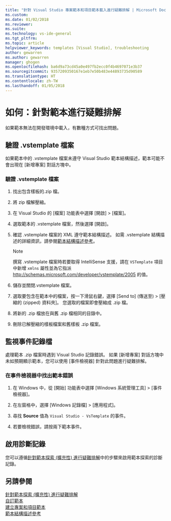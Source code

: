 ```yaml
---
title: "針對 Visual Studio 專案範本和項目範本載入進行疑難排解 | Microsoft Docs"
ms.custom: 
ms.date: 01/02/2018
ms.reviewer: 
ms.suite: 
ms.technology: vs-ide-general
ms.tgt_pltfrm: 
ms.topic: article
helpviewer_keywords: templates [Visual Studio], troubleshooting
author: gewarren
ms.author: gewarren
manager: ghogen
ms.openlocfilehash: ba6d9a73cd45a0e497fb2ecc0f4b4697071e3b37
ms.sourcegitcommit: 9357209350167e1eb7e50b483e44893735d90589
ms.translationtype: HT
ms.contentlocale: zh-TW
ms.lasthandoff: 01/05/2018
---
```

# <a name="how-to-troubleshoot-templates"></a>如何：針對範本進行疑難排解

如果範本無法在開發環境中載入，有數種方式可找出問題。

## <a name="validate-the-vstemplate-file"></a>驗證 .vstemplate 檔案

如果範本中的 .vstemplate 檔案未遵守 Visual Studio 範本結構描述，範本可能不會出現在 [新增專案] 對話方塊中。

### <a name="to-validate-the-vstemplate-file"></a>驗證 .vstemplate 檔案

1. 找出包含樣板的.zip 檔。

1. 將 zip 檔解壓縮。

1. 在 Visual Studio 的 [檔案] 功能表中選擇 [開啟] > [檔案]。

1. 選取範本的 .vstemplate 檔案，然後選擇 [開啟]。

1. 確認 .vstemplate 檔案的 XML 遵守範本結構描述。 如需 .vstemplate 結構描述的詳細資訊，請參閱[範本結構描述參考](../extensibility/visual-studio-template-schema-reference.md)。

    > [!NOTE]
    > 撰寫 .vstemplate 檔案時若要取得 IntelliSense 支援，請在 `VSTemplate` 項目中新增 `xmlns` 屬性並為它指派 http://schemas.microsoft.com/developer/vstemplate/2005 的值。

1. 儲存並關閉.vstemplate 檔案。

1. 選取要包含在範本中的檔案，按一下滑鼠右鍵，選擇 [Send to] (傳送至) > [壓縮的 (zipped) 資料夾]。 您選取的檔案即會壓縮成 .zip 檔。

1. 將新的 .zip 檔放在與舊 .zip 檔相同的目錄中。

1. 刪除已解壓縮的樣板檔案和舊樣板 .zip 檔案。

## <a name="monitor-the-event-log"></a>監視事件記錄檔

處理範本 .zip 檔案時遇到 Visual Studio 記錄錯誤。 如果 [新增專案] 對話方塊中未如預期顯示範本，您可以使用 [事件檢視器] 針對此問題進行疑難排解。

### <a name="to-locate-template-errors-in-event-viewer"></a>在事件檢視器中找出範本錯誤

1. 在 Windows 中，從 [開始] 功能表中選擇 [Windows 系統管理工具] > [事件檢視器]。

1. 在左窗格中，選擇 [Windows 記錄檔] > [應用程式]。

1. 尋找 **Source** 值為 `Visual Studio - VsTemplate` 的事件。

1. 若要檢視錯誤，請按兩下範本事件。

## <a name="enable-diagnostic-logging"></a>啟用診斷記錄

您可以遵循[針對範本探索 (擴充性) 進行疑難排解](../extensibility/troubleshooting-template-discovery.md)中的步驟來啟用範本探索的診斷記錄。

## <a name="see-also"></a>另請參閱

[針對範本探索 (擴充性) 進行疑難排解](../extensibility/troubleshooting-template-discovery.md)  
[自訂範本](../ide/customizing-project-and-item-templates.md)  
[建立專案和項目範本](../ide/creating-project-and-item-templates.md)  
[範本結構描述參考](../extensibility/visual-studio-template-schema-reference.md)